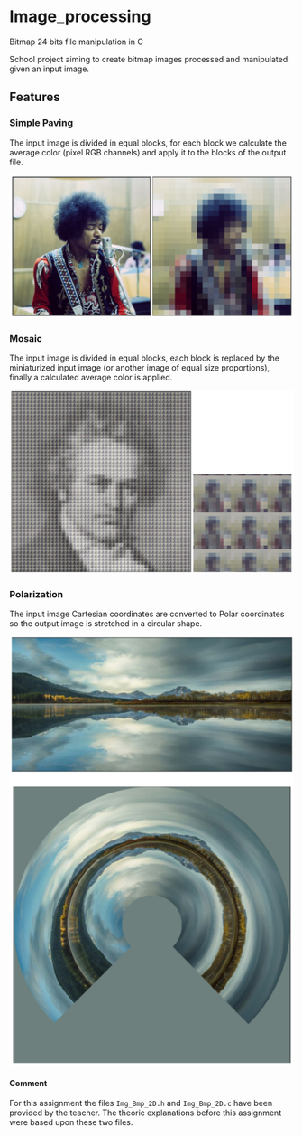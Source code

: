 # Image_processing
Bitmap 24 bits file manipulation in C

School project aiming to create bitmap images processed and manipulated given an input image.

## Features
### Simple Paving
The input image is divided in equal blocks, for each block we calculate the average color (pixel RGB channels) and apply it to the blocks of the output file.

![Simple Paving](img/simple_paving.png)

### Mosaic
The input image is divided in equal blocks, each block is replaced by the miniaturized input image (or another image of equal size proportions), finally a calculated average color is applied.

![Mosaic](img/mosaic.png)

### Polarization
The input image Cartesian coordinates are converted to Polar coordinates so the output image is stretched in a circular shape.

![Polarization](img/polarization.png)

#### Comment
For this assignment the files `Img_Bmp_2D.h` and `Img_Bmp_2D.c` have been provided by the teacher. The theoric explanations before this assignment were based upon these two files.
